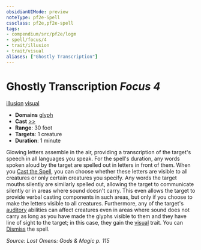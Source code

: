 ```yaml
---
obsidianUIMode: preview
noteType: pf2e-Spell
cssclass: pf2e,pf2e-spell
tags:
- compendium/src/pf2e/logm
- spell/focus/4
- trait/illusion
- trait/visual
aliases: ["Ghostly Transcription"]
---
```

# Ghostly Transcription *Focus 4*   
[illusion](rules/traits/illusion.md "Illusion School Trait")  [visual](rules/traits/visual.md "Visual Effect Trait")  

- **Domains** [glyph](compendium/setting/domains.md#Glyph)
- **Cast** [>>](rules/core-rulebook/chapter-9-playing-the-game.md#Actions "Two-Action") 
- **Range**: 30 foot
- **Targets**: 1 creature
- **Duration**: 1 minute

Glowing letters assemble in the air, providing a transcription of the target's speech in all languages you speak. For the spell's duration, any words spoken aloud by the target are spelled out in letters in front of them. When you [Cast the Spell](rules/actions/cast-a-spell.md), you can choose whether these letters are visible to all creatures or only certain creatures you specify. Any words the target mouths silently are similarly spelled out, allowing the target to communicate silently or in areas where sound doesn't carry. This even allows the target to provide verbal casting components in such areas, but only if you choose to make the letters visible to all creatures. Furthermore, any of the target's [auditory](rules/traits/auditory.md "Auditory Effect Trait") abilities can affect creatures even in areas where sound does not carry as long as you have made the glyphs visible to them and they have line of sight to the target; in this case, they gain the [visual](rules/traits/visual.md "Visual Effect Trait") trait. You can [Dismiss](rules/actions/dismiss.md) the spell.

*Source: Lost Omens: Gods & Magic p. 115*
